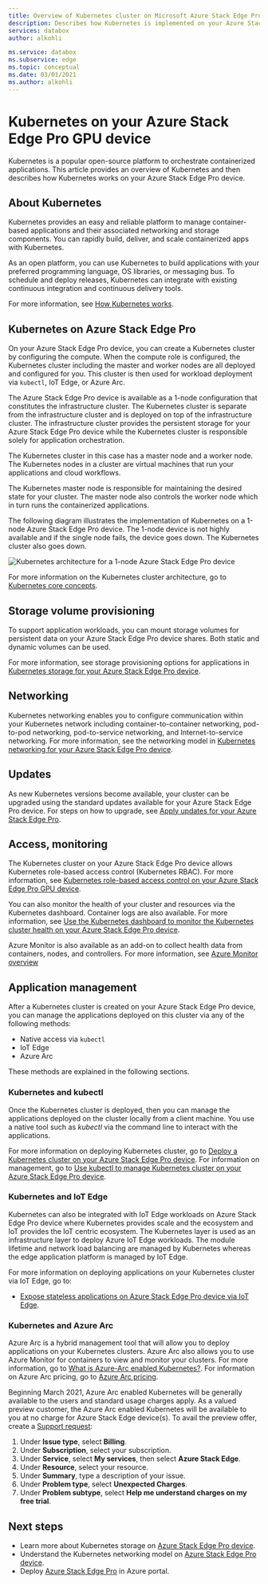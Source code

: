 ```yaml
---
title: Overview of Kubernetes cluster on Microsoft Azure Stack Edge Pro device| Microsoft Docs
description: Describes how Kubernetes is implemented on your Azure Stack Edge Pro device.
services: databox
author: alkohli

ms.service: databox
ms.subservice: edge
ms.topic: conceptual
ms.date: 03/01/2021
ms.author: alkohli
---
```


# Kubernetes on your Azure Stack Edge Pro GPU device

Kubernetes is a popular open-source platform to orchestrate containerized applications. This article provides an overview of Kubernetes and then describes how Kubernetes works on your Azure Stack Edge Pro device. 

## About Kubernetes 

Kubernetes provides an  easy and reliable platform to manage container-based applications and their associated networking and storage components. You can rapidly build, deliver, and scale containerized apps with Kubernetes.

As an open platform, you can use Kubernetes to build applications with your preferred programming language, OS libraries, or messaging bus. To schedule and deploy releases, Kubernetes can integrate with existing continuous integration and continuous delivery tools.

For more information, see [How Kubernetes works](https://www.youtube.com/watch?v=q1PcAawa4Bg&list=PLLasX02E8BPCrIhFrc_ZiINhbRkYMKdPT&index=2&t=0s).

## Kubernetes on Azure Stack Edge Pro

On your Azure Stack Edge Pro device, you can create a Kubernetes cluster by configuring the compute. When the compute role is configured, the Kubernetes cluster including the master and worker nodes are all deployed and configured for you. This cluster is then used for workload deployment via `kubectl`, IoT Edge, or Azure Arc.

The Azure Stack Edge Pro device is available as a 1-node configuration that constitutes the infrastructure cluster. The Kubernetes cluster is separate from the infrastructure cluster and is deployed on top of the infrastructure cluster. The infrastructure cluster provides the persistent storage for your Azure Stack Edge Pro device while the Kubernetes cluster is responsible solely for application orchestration. 

The Kubernetes cluster in this case has a master node and a worker node. The Kubernetes nodes in a cluster are virtual machines that run your applications and cloud workflows. 

The Kubernetes master node is responsible for maintaining the desired state for your cluster. The master node also controls the worker node which in turn runs the containerized applications. 

The following diagram illustrates the implementation of Kubernetes on a 1-node Azure Stack Edge Pro device. The 1-node device is not highly available and if the single node fails, the device goes down. The Kubernetes cluster also goes down.

![Kubernetes architecture for a 1-node Azure Stack Edge Pro device](media/azure-stack-edge-gpu-kubernetes-overview/kubernetes-architecture-1-node.png)

For more information on the Kubernetes cluster architecture, go to [Kubernetes core concepts](https://kubernetes.io/docs/concepts/architecture/).


<!--The Kubernetes cluster control plane components make global decisions about the cluster. The control plane has:

- *kubeapiserver* that is the front end of the Kubernetes API and exposes the API.
- *etcd* that is a highly available key value store that backs up all the Kubernetes cluster data.
- *kube-scheduler* that makes scheduling decisions.
- *kube-controller-manager* that runs controller processes such as those for node controllers, replications controllers, endpoint controllers, and service account and token controllers. -->

## Storage volume provisioning

To support application workloads, you can mount storage volumes for persistent data on your Azure Stack Edge Pro device shares. Both static and dynamic volumes can be used. 

For more information, see storage provisioning options for applications in [Kubernetes storage for your Azure Stack Edge Pro device](azure-stack-edge-gpu-kubernetes-storage.md).

## Networking

Kubernetes networking enables you to configure communication within your Kubernetes network including container-to-container networking, pod-to-pod networking, pod-to-service networking, and Internet-to-service networking. For more information, see the networking model in [Kubernetes networking for your Azure Stack Edge Pro device](azure-stack-edge-gpu-kubernetes-networking.md).

## Updates

As new Kubernetes versions become available, your cluster can be upgraded using the standard updates available for your Azure Stack Edge Pro device. For steps on how to upgrade, see [Apply updates for your Azure Stack Edge Pro](azure-stack-edge-gpu-install-update.md).

## Access, monitoring

The Kubernetes cluster on your Azure Stack Edge Pro device  allows Kubernetes role-based access control (Kubernetes RBAC). For more information, see [Kubernetes role-based access control on your Azure Stack Edge Pro GPU device](azure-stack-edge-gpu-kubernetes-rbac.md).

You can also monitor the health of your cluster and resources via the Kubernetes dashboard. Container logs are also available. For more information, see [Use the Kubernetes dashboard to monitor the Kubernetes cluster health on your Azure Stack Edge Pro device](azure-stack-edge-gpu-monitor-kubernetes-dashboard.md).

Azure Monitor is also available as an add-on to collect health data from containers, nodes, and controllers. For more information, see [Azure Monitor overview](../azure-monitor/overview.md)

<!--## Private container registry

Kubernetes on Azure Stack Edge Pro device allows for the private storage of your images by providing a local container registry.-->

## Application management

After a Kubernetes cluster is created on your Azure Stack Edge Pro device, you can manage the applications deployed on this cluster via any of the following methods:

- Native access via `kubectl`
- IoT Edge 
- Azure Arc

These methods are explained in the following sections.


### Kubernetes and kubectl

Once the Kubernetes cluster is deployed, then you can manage the applications deployed on the cluster locally from a client machine. You use a native tool such as *kubectl* via the command line to interact with the applications. 

For more information on deploying Kubernetes cluster, go to [Deploy a Kubernetes cluster on your Azure Stack Edge Pro device](azure-stack-edge-gpu-create-kubernetes-cluster.md). For information on management, go to [Use kubectl to manage Kubernetes cluster on your Azure Stack Edge Pro device](azure-stack-edge-gpu-create-kubernetes-cluster.md).


### Kubernetes and IoT Edge

Kubernetes can also be integrated with IoT Edge workloads on Azure Stack Edge Pro device where Kubernetes provides scale and the ecosystem and IoT provides the IoT centric ecosystem. The Kubernetes layer is used as an infrastructure layer to deploy Azure IoT Edge workloads. The module lifetime and network load balancing are managed by Kubernetes whereas the edge application platform is managed by IoT Edge.

For more information on deploying applications on your Kubernetes cluster via IoT Edge, go to: 

- [Expose stateless applications on Azure Stack Edge Pro device via IoT Edge](azure-stack-edge-gpu-deploy-stateless-application-iot-edge-module.md).


### Kubernetes and Azure Arc

Azure Arc is a hybrid management tool that will allow you to deploy applications on your Kubernetes clusters. Azure Arc also allows you to use Azure Monitor for containers to view and monitor your clusters. For more information, go to [What is Azure-Arc enabled Kubernetes?](../azure-arc/kubernetes/overview.md). For information on Azure Arc pricing, go to [Azure Arc pricing](https://azure.microsoft.com/services/azure-arc/#pricing).

Beginning March 2021, Azure Arc enabled Kubernetes will be generally available to the users and standard usage charges apply. As a valued preview customer, the Azure Arc enabled Kubernetes will be available to you at no charge for Azure Stack Edge device(s). To avail the preview offer, create a [Support request](https://portal.azure.com/#blade/Microsoft_Azure_Support/HelpAndSupportBlade/newsupportrequest):

1. Under **Issue type**, select **Billing**.
2. Under **Subscription**, select your subscription.
3. Under **Service**, select **My services**, then select **Azure Stack Edge**.
4. Under **Resource**, select your resource.
5. Under **Summary**, type a description of your issue.
6. Under **Problem type**, select **Unexpected Charges**.
7. Under **Problem subtype**, select **Help me understand charges on my free trial**.


## Next steps

- Learn more about Kubernetes storage on [Azure Stack Edge Pro device](azure-stack-edge-gpu-kubernetes-storage.md).
- Understand the Kubernetes networking model on [Azure Stack Edge Pro device](azure-stack-edge-gpu-kubernetes-networking.md).
- Deploy [Azure Stack Edge Pro](azure-stack-edge-gpu-deploy-prep.md) in Azure portal.

